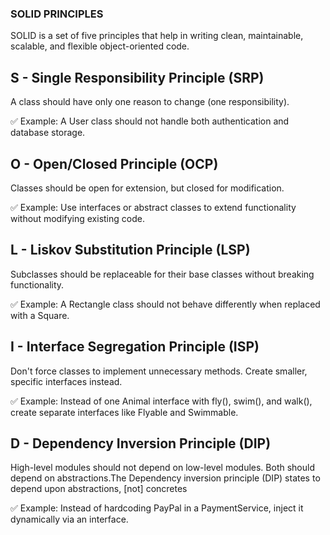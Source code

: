 ### SOLID PRINCIPLES

SOLID is a set of five principles that help in writing clean, maintainable, scalable, and flexible object-oriented code.


## S - Single Responsibility Principle (SRP)

A class should have only one reason to change (one responsibility).

✅ Example: A User class should not handle both authentication and database storage.

## O - Open/Closed Principle (OCP)

Classes should be open for extension, but closed for modification.

✅ Example: Use interfaces or abstract classes to extend functionality without modifying existing code.

## L - Liskov Substitution Principle (LSP)

Subclasses should be replaceable for their base classes without breaking functionality.

✅ Example: A Rectangle class should not behave differently when replaced with a Square.

## I - Interface Segregation Principle (ISP)

Don't force classes to implement unnecessary methods. Create smaller, specific interfaces instead.

✅ Example: Instead of one Animal interface with fly(), swim(), and walk(), create separate interfaces like Flyable and Swimmable.

## D - Dependency Inversion Principle (DIP)

High-level modules should not depend on low-level modules. Both should depend on abstractions.The Dependency inversion principle (DIP) states to depend upon abstractions, [not] concretes

✅ Example: Instead of hardcoding PayPal in a PaymentService, inject it dynamically via an interface.
